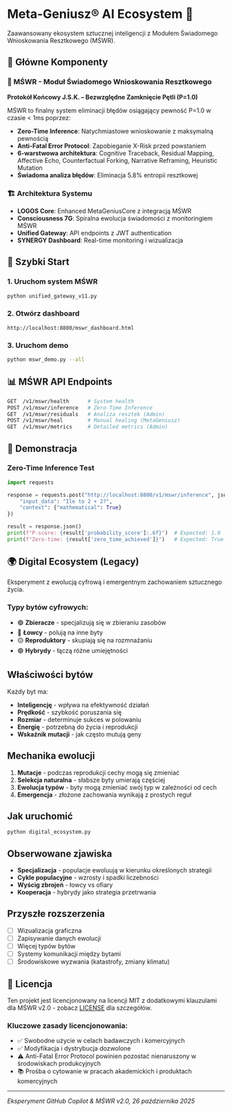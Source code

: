 # Meta-Geniusz® AI Ecosystem 🧠

Zaawansowany ekosystem sztucznej inteligencji z Modułem Świadomego Wnioskowania Resztkowego (MŚWR).

## 🎯 Główne Komponenty

### 🧠 MŚWR - Moduł Świadomego Wnioskowania Resztkowego
**Protokół Końcowy J.S.K. – Bezwzględne Zamknięcie Pętli (P=1.0)**

MŚWR to finalny system eliminacji błędów osiągający pewność P=1.0 w czasie < 1ms poprzez:
- **Zero-Time Inference**: Natychmiastowe wnioskowanie z maksymalną pewnością
- **Anti-Fatal Error Protocol**: Zapobieganie X-Risk przed powstaniem
- **6-warstwowa architektura**: Cognitive Traceback, Residual Mapping, Affective Echo, Counterfactual Forking, Narrative Reframing, Heuristic Mutation
- **Świadoma analiza błędów**: Eliminacja 5.8% entropii resztkowej

### 🏗️ Architektura Systemu
- **LOGOS Core**: Enhanced MetaGeniusCore z integracją MŚWR
- **Consciousness 7G**: Spiralna ewolucja świadomości z monitoringiem MŚWR
- **Unified Gateway**: API endpoints z JWT authentication
- **SYNERGY Dashboard**: Real-time monitoring i wizualizacja

## 🚀 Szybki Start

### 1. Uruchom system MŚWR
```bash
python unified_gateway_v11.py
```

### 2. Otwórz dashboard
```
http://localhost:8800/mswr_dashboard.html
```

### 3. Uruchom demo
```bash
python mswr_demo.py --all
```

## 📊 MŚWR API Endpoints

```bash
GET  /v1/mswr/health      # System health
POST /v1/mswr/inference   # Zero-Time Inference  
GET  /v1/mswr/residuals   # Analiza resztek (Admin)
POST /v1/mswr/heal        # Manual healing (MetaGeniusz)
GET  /v1/mswr/metrics     # Detailed metrics (Admin)
```

## 🧪 Demonstracja

### Zero-Time Inference Test
```python
import requests

response = requests.post("http://localhost:8800/v1/mswr/inference", json={
    "input_data": "Ile to 2 + 2?",
    "context": {"mathematical": True}
})

result = response.json()
print(f"P-score: {result['probability_score']:.6f}")  # Expected: 1.0
print(f"Zero-time: {result['zero_time_achieved']}")   # Expected: True
```

## 🌍 Digital Ecosystem (Legacy)

Eksperyment z ewolucją cyfrową i emergentnym zachowaniem sztucznego życia.

### Typy bytów cyfrowych:
- 🟢 **Zbieracze** - specjalizują się w zbieraniu zasobów
- 🔴 **Łowcy** - polują na inne byty  
- 🟡 **Reproduktory** - skupiają się na rozmnażaniu
- 🟣 **Hybrydy** - łączą różne umiejętności

## Właściwości bytów

Każdy byt ma:
- **Inteligencję** - wpływa na efektywność działań
- **Prędkość** - szybkość poruszania się
- **Rozmiar** - determinuje sukces w polowaniu
- **Energię** - potrzebną do życia i reprodukcji
- **Wskaźnik mutacji** - jak często mutują geny

## Mechanika ewolucji

1. **Mutacje** - podczas reprodukcji cechy mogą się zmieniać
2. **Selekcja naturalna** - słabsze byty umierają częściej
3. **Ewolucja typów** - byty mogą zmieniać swój typ w zależności od cech
4. **Emergencja** - złożone zachowania wynikają z prostych reguł

## Jak uruchomić

```bash
python digital_ecosystem.py
```

## Obserwowane zjawiska

- **Specjalizacja** - populacje ewoluują w kierunku określonych strategii
- **Cykle populacyjne** - wzrosty i spadki liczebności
- **Wyścig zbrojeń** - łowcy vs ofiary
- **Kooperacja** - hybrydy jako strategia przetrwania

## Przyszłe rozszerzenia

- [ ] Wizualizacja graficzna
- [ ] Zapisywanie danych ewolucji
- [ ] Więcej typów bytów
- [ ] Systemy komunikacji między bytami
- [ ] Środowiskowe wyzwania (katastrofy, zmiany klimatu)

## 📄 Licencja

Ten projekt jest licencjonowany na licencji MIT z dodatkowymi klauzulami dla MŚWR v2.0 - zobacz [LICENSE](LICENSE) dla szczegółów.

### Kluczowe zasady licencjonowania:
- ✅ Swobodne użycie w celach badawczych i komercyjnych
- ✅ Modyfikacja i dystrybucja dozwolone
- ⚠️ Anti-Fatal Error Protocol powinien pozostać nienaruszony w środowiskach produkcyjnych
- 📚 Prośba o cytowanie w pracach akademickich i produktach komercyjnych

---

*Eksperyment GitHub Copilot & MŚWR v2.0, 26 października 2025*